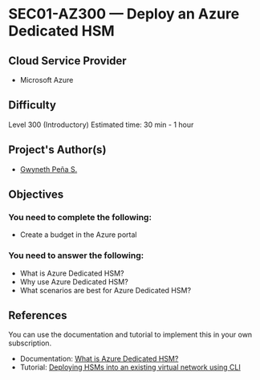 # SEC01-AZ300 — Deploy an Azure Dedicated HSM

## Cloud Service Provider

* Microsoft Azure

## Difficulty
Level 300 (Introductory)
Estimated time: 30 min - 1 hour

## Project's Author(s)
* [Gwyneth Peña S.](https://twitter.com/madebygps)

## Objectives

### You need to complete the following:

* Create a budget in the Azure portal


### You need to answer the following: 

* What is Azure Dedicated HSM?
* Why use Azure Dedicated HSM?
* What scenarios are best for Azure Dedicated HSM?

## References

You can  use the documentation and tutorial to implement this in your own subscription.

* Documentation: [What is Azure Dedicated HSM?](https://docs.microsoft.com/en-us/azure/dedicated-hsm/overview)
* Tutorial: [Deploying HSMs into an existing virtual network using CLI](https://docs.microsoft.com/en-us/azure/dedicated-hsm/tutorial-deploy-hsm-cli)
